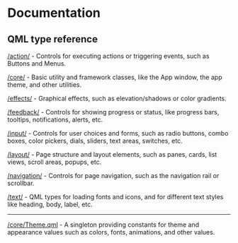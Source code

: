 # Documentation

## QML type reference

[/action/](/src/imports/bon/action/README.md) - Controls for executing actions or triggering events, such as Buttons and Menus.

[/core/](/src/imports/bon/core/README.md) - Basic utility and framework classes, like the App window, the app theme, and other utilities.

[/effects/](/src/imports/bon/effects/README.md) - Graphical effects, such as elevation/shadows or color gradients.

[/feedback/](/src/imports/bon/feedback/README.md) - Controls for showing progress or status, like progress bars, tooltips, notifications, alerts, etc.

[/input/](/src/imports/bon/input/README.md) - Controls for user choices and forms, such as radio buttons, combo boxes, color pickers, dials, sliders, text areas, switches, etc.

[/layout/](/src/imports/bon/layout/README.md) - Page structure and layout elements, such as panes, cards, list views, scroll areas, popups, etc.

[/navigation/](/src/imports/bon/navigation/README.md) - Controls for page navigation, such as the navigation rail or scrollbar.

[/text/](/src/imports/bon/text/README.md) - QML types for loading fonts and icons, and for different text styles like heading, body, label, etc.

---

[/core/Theme.qml](/src/imports/bon/core/THEME.md) - A singleton providing constants for theme and appearance values such as colors, fonts, animations, and other values.
